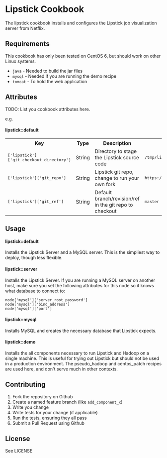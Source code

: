 Lipstick Cookbook
=================
The lipstick cookbook installs and configures the Lipstick job visualization server from Netflix.


Requirements
------------
This cookbook has only been tested on CentOS 6, but should work on other Linux systems.

- `java` - Needed to build the jar files
- `mysql` - Needed if you are running the demo recipe
- `tomcat` - To hold the web application


Attributes
----------
TODO: List you cookbook attributes here.

e.g.
#### lipstick::default
<table>
  <tr>
    <th>Key</th><th>Type</th><th>Description</th><th>Default</th>
  </tr>
  <tr>
    <td><tt>['lipstick']['git_checkout_directory']</tt>
    </td><td>String</td>
    <td>Directory to stage the Lipstick source code</td>
    <td><tt>/tmp/lipstick</tt></td>
  </tr>
  <tr>
    <td><tt>['lipstick']['git_repo']</tt>
    </td><td>String</td>
    <td>Lipstick git repo, change to run your own fork</td>
    <td><tt>https://github.com/Netflix/Lipstick.git</tt></td>
  </tr>
  <tr>
    <td><tt>['lipstick']['git_ref']</tt>
    </td><td>String</td>
    <td>Default branch/revision/ref in the git repo to checkout</td>
    <td><tt>master</tt></td>
  </tr>
</table>

Usage
-----
#### lipstick::default
Installs the Lipstick Server and a MySQL server.  This is the simpliest way to deploy, though less flexible.

#### lipstick::server
Installs the Lipstick Server. If you are running a MySQL server on another host, make sure you set the
following attributes for this node so it knows what database to connect to:

    node['mysql']['server_root_password']
    node['mysql']['bind_address']
    node['mysql']['port']

#### lipstick::mysql
Installs MySQL and creates the necessary database that Lipstick expects.

#### lipstick::demo
Installs the all components necessary to run Lipstick and Hadoop on a single machine. This is useful for trying out Lipstick but should not be used in a production environment.  The pseudo_hadoop and centos_patch recipes are used here, and don't serve much in other contexts.

Contributing
------------
1. Fork the repository on Github
2. Create a named feature branch (like `add_component_x`)
3. Write you change
4. Write tests for your change (if applicable)
5. Run the tests, ensuring they all pass
6. Submit a Pull Request using Github

License
-------------------
See LICENSE
